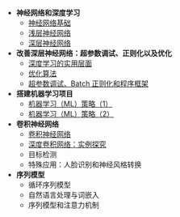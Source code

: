 - **神经网络和深度学习**
  - [神经网络基础](Neural_Networks_and_Deep_Learning/神经网络基础)
  - [浅层神经网络](Neural_Networks_and_Deep_Learning/浅层神经网络)
  - [深层神经网络](Neural_Networks_and_Deep_Learning/深层神经网络)
- **改善深层神经网络：超参数调试、正则化以及优化**
  - [深度学习的实用层面](Improving_Deep_Neural_Networks/深度学习的实用层面)
  - [优化算法](Improving_Deep_Neural_Networks/优化算法)
  - [超参数调试、Batch 正则化和程序框架](Improving_Deep_Neural_Networks/超参数调试、Batch正则化和程序框架)
- **搭建机器学习项目**
  - [机器学习（ML）策略（1）](Structuring_Machine_Learning_Projects/机器学习（ML）策略（1）)
  - [机器学习（ML）策略（2）](Structuring_Machine_Learning_Projects/机器学习（ML）策略（2）)
- **卷积神经网络**
  - [卷积神经网络](Convolutional_Neural_Networks/卷积神经网络)
  - [深度卷积网络：实例探究](Convolutional_Neural_Networks/深度卷积网络：实例探究)
  - 目标检测
  - 特殊应用：人脸识别和神经风格转换
- **序列模型**
  - 循环序列模型
  - 自然语言处理与词嵌入
  - 序列模型和注意力机制
